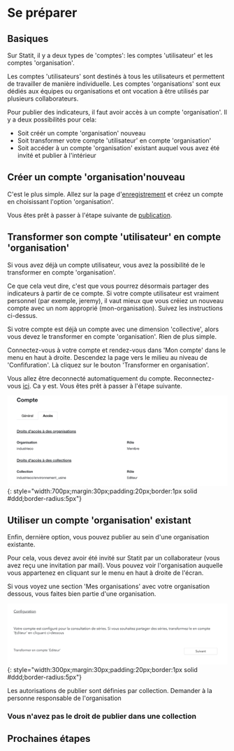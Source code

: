 # Se préparer

## Basiques

Sur Statit, il y a deux types de 'comptes': les comptes 'utilisateur' et les comptes 'organisation'.

Les comptes 'utilisateurs' sont destinés à tous les utilisateurs et permettent de travailler de manière individuelle. Les comptes 'organisations' sont eux dédiés aux équipes ou organisations et ont vocation à être utilisés par plusieurs collaborateurs.

Pour publier des indicateurs, il faut avoir accès à un compte 'organisation'. Il y a deux possibilités pour cela:

- Soit créér un compte 'organisation' nouveau
- Soit transformer votre compte 'utilisateur' en compte 'organisation'
- Soit accéder à un compte 'organisation' existant auquel vous avez été invité et publier à l'intérieur

## Créer un compte 'organisation'nouveau

C'est le plus simple. Allez sur la page d'[enregistrement](https://gostatit.com/sign) et créez un compte en choisissant l'option 'organisation'.

Vous êtes prêt à passer à l'étape suivante de [publication](metrics.md).


## Transformer son compte 'utilisateur' en compte 'organisation'

Si vous avez déjà un compte utilisateur, vous avez la possibilité de le transformer en compte 'organisation'.

Ce que cela veut dire, c'est que vous pourrez désormais partager des indicateurs à partir de ce compte. Si votre compte utilisateur est vraiment personnel (par exemple, jeremy), il vaut mieux que vous créiez un nouveau compte avec un nom approprié (mon-organisation). Suivez les instructions ci-dessus.

Si votre compte est déjà un compte avec une dimension 'collective', alors vous devez le transformer en compte 'organisation'. Rien de plus simple.

Connectez-vous à votre compte et rendez-vous dans 'Mon compte' dans le menu en haut à droite. Descendez la page vers le milieu au niveau de 'Confifuration'. Là cliquez sur le bouton 'Transformer en organisation'.

Vous allez être deconnecté automatiquement du compte. Reconnectez-vous [ici](https://gostatit.com/sign). Ca y est. Vous êtes prêt à passer à l'étape suivante.

![](/img/publisher-fr_gs_index_1.png){: style="width:700px;margin:30px;padding:20px;border:1px solid #ddd;border-radius:5px"}



## Utiliser un compte 'organisation' existant

Enfin, dernière option, vous pouvez publier au sein d'une organisation existante.

Pour cela, vous devez avoir été invité sur Statit par un collaborateur (vous avez reçu une invitation par mail). Vous pouvez voir l'organisation auquelle vous appartenez en cliquant sur le menu en haut à droite de l'écran.

Si vous voyez une section 'Mes organisations' avec votre organisation dessous, vous faites bien partie d'une organisation.

![](/img/publisher-fr_gs_index_0.png){: style="width:300px;margin:30px;padding:20px;border:1px solid #ddd;border-radius:5px"}

Les autorisations de publier sont définies par collection. Demander à la personne responsable de l'organisation


### Vous n'avez pas le droit de publier dans une collection






## Prochaines étapes
